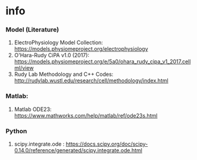 # info

### Model (Literature)
1. ElectroPhysiology Model Collection: https://models.physiomeproject.org/electrophysiology
2. O'Hara-Rudy CiPA v1.0 (2017): https://models.physiomeproject.org/e/5a0/ohara_rudy_cipa_v1_2017.cellml/view
3. Rudy Lab Methodology and C++ Codes: http://rudylab.wustl.edu/research/cell/methodology/index.html



### Matlab:
1. Matlab ODE23: https://www.mathworks.com/help/matlab/ref/ode23s.html
### Python
1. scipy.integrate.ode : https://docs.scipy.org/doc/scipy-0.14.0/reference/generated/scipy.integrate.ode.html
